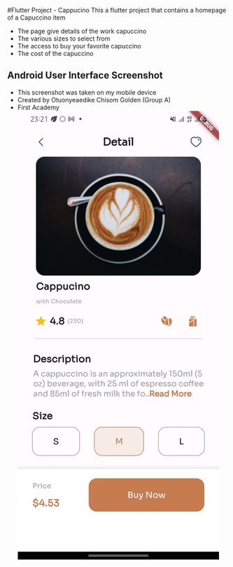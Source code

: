#Flutter Project - Cappucino
This a flutter project that contains a homepage of a Capuccino item
-   The page give details of the work capuccino
-   The various sizes to select from
-   The access to buy your favorite capuccino
-   The cost of the capuccino
## Android User Interface Screenshot
-    This screenshot was taken on my mobile device
-    Created by Otuonyeaedike Chisom Golden (Group A)
-    First Academy
![Screenshot of Android Project HomePage UI](./assets/images/Screenshot.jpg)
